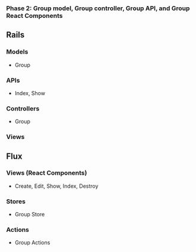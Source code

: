 ### Phase 2: Group model, Group controller, Group API, and Group React Components
## Rails
### Models
* Group

### APIs
* Index, Show


### Controllers
* Group

### Views

## Flux
### Views (React Components)
* Create, Edit, Show, Index, Destroy

### Stores
* Group Store


### Actions
* Group Actions
